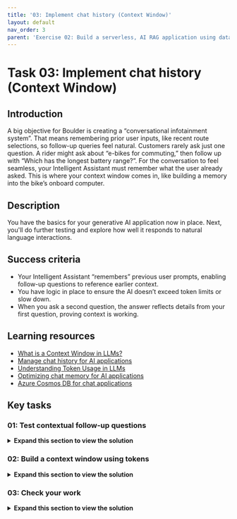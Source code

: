 ```yaml
---
title: '03: Implement chat history (Context Window)'
layout: default
nav_order: 3
parent: 'Exercise 02: Build a serverless, AI RAG application using data from Azure Cosmos DB'
---
```


# Task 03: Implement chat history (Context Window)

## Introduction
A big objective for Boulder is creating a “conversational infotainment system”. That means remembering prior user inputs, like recent route selections, so follow-up queries feel natural. Customers rarely ask just one question. A rider might ask about “e-bikes for commuting,” then follow up with “Which has the longest battery range?”. For the conversation to feel seamless, your Intelligent Assistant must remember what the user already asked. This is where your context window comes in, like building a memory into the bike’s onboard computer.
 

## Description
You have the basics for your generative AI application now in place. Next, you'll do further testing and explore how well it responds to natural language interactions.

## Success criteria
 - Your Intelligent Assistant “remembers” previous user prompts, enabling follow-up questions to reference earlier context.
 - You have logic in place to ensure the AI doesn’t exceed token limits or slow down.
 - When you ask a second question, the answer reflects details from your first question, proving context is working.

## Learning resources
- [What is a Context Window in LLMs?](https://learn.microsoft.com/en-us/semantic-kernel/concepts/context-window)  
- [Manage chat history for AI applications](https://learn.microsoft.com/en-us/semantic-kernel/ai-context-management)  
- [Understanding Token Usage in LLMs](https://learn.microsoft.com/en-us/azure/ai-services/openai/concepts/models)  
- [Optimizing chat memory for AI applications](https://learn.microsoft.com/en-us/semantic-kernel/ai-performance-best-practices)  
- [Azure Cosmos DB for chat applications](https://learn.microsoft.com/en-us/azure/cosmos-db/nosql/use-cosmosdb-chat-history)  

## Key tasks

### 01: Test contextual follow-up questions
 
<details markdown="block"> 
  <summary><strong>Expand this section to view the solution</strong></summary> 

Before adding chat history, a second question won’t reference the first, leaving the user confused. Seeing that failure helps you appreciate why CWBC insisted on multi-turn conversations—no one wants to repeat themselves.
 
 Let's explore what happens when you test contextual follow-up questions with our LLM by asking follow-up questions that imply an existing context, like you have in a conversation with another person.
 
 1. In the same chat session as the previous task, enter: **What are the least expensive?**
 
     {: .note }
     > The response generated will either have nothing to do with your first question, or the LLM may respond that it needs more context to give you an answer.
     >
     > This demonstrates that LLM's are stateless. They don’t maintain any conversation history by themselves and are missing the context necessary for the LLM to respond appropriately to your second question.
 
 1. Close the web browser and end the process in the terminal by selecting **Ctrl+C**.
 
#### Tokens in Large Language Models
 
In this task, you'll implement chat history, often called a **Context Window** for a generative AI application. Before you write the code, let's review the concept of tokens for an LLM and why these are important to consider when implementing a context window.
 
LLMs require chat history to generate contextually relevant results, but they have limits on how much text they can process in a request, and output in a response. These limits are not expressed as words, but as **tokens**. Tokens represent words or part of a word. On average four characters is one token. Tokens are essentially the compute currency for a large language model.
 
It’s necessary to manage the usage of tokens within your app to stay within the LLM's limits. This can be a bit tricky in certain scenarios. You need to provide enough context for the LLM to generate a correct response, while avoiding negative results of consuming too many tokens such as getting incomplete results or unexpected behavior.
 
To limit the maximum amount of chat history (and text) sent to the LLM, you’ll count the number of user prompts sent to the LLM as context. This app uses a variable **_maxContextWindow** to manage the limit for each request.
 
 </details>
 
### 02: Build a context window using tokens
 
<details markdown="block"> 
  <summary><strong>Expand this section to view the solution</strong></summary> 

 You’ll store recent messages but also mind the token limit. CWBC can’t afford slow, bloated requests. Striking a balance ensures your Intelligent Assistant remembers enough about the conversation without bogging down performance.
 
 In this task, you'll implement the **GetSessionContextWindowAsync()** function in the **Services/CosmosDbService.cs** class to build the chat history.
 
 1. In Visual Studio Code, on the left **EXPLORER** pane, open **CosmosDbService.cs** from the same **Services** subfolder as the previous files you modified.
 
     ![arj35xmd.jpg](../../media/arj35xmd.jpg)
 
 1. Within the **CosmosDbService.cs** class, select **Ctrl+F** to find the **GetSessionContextWindowAsync`()** method with the following signature:
 
     ```csharp
     public async Task<List<Message>> GetSessionContextWindowAsync(string tenantId, string userId, string sessionId, int maxContextWindow)
     ```
 
 1. Comment out the placeholder **string queryText** in this function and add a query, with the following:
 
     ```csharp
     //string queryText = $"";
     string queryText = $"""
         SELECT Top @maxContextWindow
             *
         FROM c  
         WHERE 
             c.tenantId = @tenantId AND 
             c.userId = @userId AND
             c.sessionId = @sessionId AND 
             c.type = @type
         ORDER BY 
             c.timeStamp DESC
         """;
     ```
 
     ![ymdesz8a.jpg](../../media/ymdesz8a.jpg)
 
     {: .note }
     > This selects the most recent number of messages in the chat session depending on the **maxContextWindow** variable.
     >
     > After querying for the most recent messages in Azure Cosmos DB, you put them back in order in reverse. The most recent text is what you want closer to the actual question. Counting the number of messages allows you to control the total number of tokens used while still providing relevant context.
 
 1. Save the **CosmosDbService.cs** file.
 
 1. Go back to the **ChatService.cs** file.
 
 1. Find the **public async Task<Message> GetChatCompletionAsync** line. 
 
 1. Use the following to replace the two lines initializing the **List<Message> messages** variable and passing it to the Semantic Kernel service:
 
     ```csharp
     //List<Message> messages = new List<Message>() { chatMessage };
     //(chatMessage.Completion, chatMessage.CompletionTokens) = await _semanticKernelService.GetChatCompletionAsync(messages);
 
     //Get the context window for this conversation up to the maximum conversation depth.
     List<Message> contextWindow = 
         await _cosmosDbService.GetSessionContextWindowAsync(tenantId, userId, sessionId, _maxContextWindow);
 
     (chatMessage.Completion, chatMessage.CompletionTokens) = await _semanticKernelService.GetChatCompletionAsync(contextWindow);
     ```
 
     ![zsfgfi6v.jpg](../../media/zsfgfi6v.jpg)
 
     {: .note }
     > This calls the function to get the context window that you just updated, and passes the context window to the Semantic Kernel Service to get a completion from Azure OpenAI.
     >
     > You're now passing in a list of messages that represents the conversation history to get the contextually relevant completion. You implemented **GetChatCompletionAsync()** to take a list of prompts, rather than a single prompt representing the current user message alone.
 
 1. Save the **ChatService.cs** file.
 
</details>
 
### 03: Check your work
 
<details markdown="block"> 
  <summary><strong>Expand this section to view the solution</strong></summary> 

A test ride with two or three related questions reveals whether the system can keep track. If it references the first question when answering the second, you know chat history is working, just as CWBC envisioned for a smooth user experience.
You’re now ready to test your context window implementation.
 
 1. In the terminal, start the application:
 
     ```
     dotnet run
     ```
 
 1. **Ctrl+click** the URL on the **Login to the dashboard** line.
 
 1. Select the **http://localhost:8100** endpoint to start the chat application.
 
 1. Select **Create New Chat** on the left, then select the **New Chat** tile that was created.
 
     ![9n2fevru.jpg](../../media/9n2fevru.jpg)
 
 1. Enter **What are the most expensive bikes?**
     
 1. Enter **What are the least expensive?** as a follow-up.
 
     {: .note }
     > You should now see appropriate output similar to the following.
 
     ![j4yt3rxp.jpg](../../media/j4yt3rxp.jpg)
 
 1. Close the browser.
 
 1. End the process in the terminal by selecting **Ctrl+C**.

 1. Review the **GetChatCompletionAsync** method of the **ChatService.cs** code file to make sure that your code matches this sample.
  
     ```csharp
     public async Task<Message> GetChatCompletionAsync(string tenantId, string userId, string sessionId, string promptText)
     {
        //Create a message object for the new user prompt and calculate the tokens for the prompt
         Message chatMessage = await CreateChatMessageAsync(tenantId, userId, sessionId, promptText);
 
         //Get the context window for this conversation up to the maximum conversation depth.
         List<Message> contextWindow = 
             await _cosmosDbService.GetSessionContextWindowAsync(tenantId, userId, sessionId, _maxContextWindow);
 
         (chatMessage.Completion, chatMessage.CompletionTokens) = await _semanticKernelService.GetChatCompletionAsync(sessionId, contextWindow);
 
         await UpdateSessionAndMessage(tenantId, userId, sessionId, chatMessage);
 
         return chatMessage;
     }
     ```
 ---
 **Congratulations!** You've successfully completed this task!
 </details>

